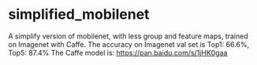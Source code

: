 # simplified_mobilenet
A simplify version of mobilenet, with less group and feature maps, trained on Imagenet with Caffe.
The accuracy on Imagenet val set is Top1: 66.6%, Top5: 87.4%
The Caffe model is: https://pan.baidu.com/s/1jHK0gaa
